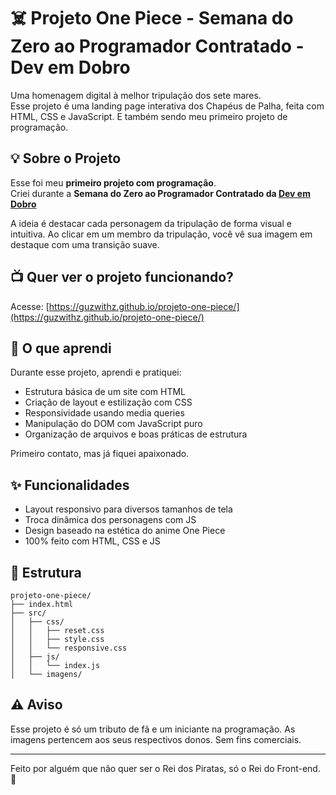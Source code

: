 # ☠️ Projeto One Piece - Semana do Zero ao Programador Contratado - Dev em Dobro

Uma homenagem digital à melhor tripulação dos sete mares.  
Esse projeto é uma landing page interativa dos Chapéus de Palha, feita com HTML, CSS e JavaScript. E também sendo meu primeiro projeto de programação.

## 💡 Sobre o Projeto

Esse foi meu **primeiro projeto com programação**.  
Criei durante a **Semana do Zero ao Programador Contratado da [Dev em Dobro](https://www.instagram.com/devemdobro/)**

A ideia é destacar cada personagem da tripulação de forma visual e intuitiva. Ao clicar em um membro da tripulação, você vê sua imagem em destaque com uma transição suave.


## 📺 Quer ver o projeto funcionando? 
Acesse: [https://guzwithz.github.io/projeto-one-piece/](https://guzwithz.github.io/projeto-one-piece/)

## 🚀 O que aprendi

Durante esse projeto, aprendi e pratiquei:

- Estrutura básica de um site com HTML
- Criação de layout e estilização com CSS
- Responsividade usando media queries
- Manipulação do DOM com JavaScript puro
- Organização de arquivos e boas práticas de estrutura

Primeiro contato, mas já fiquei apaixonado.

## ✨ Funcionalidades

- Layout responsivo para diversos tamanhos de tela
- Troca dinâmica dos personagens com JS
- Design baseado na estética do anime One Piece
- 100% feito com HTML, CSS e JS

## 📁 Estrutura

```
projeto-one-piece/
├── index.html
├── src/
│   ├── css/
│   │   ├── reset.css
│   │   ├── style.css
│   │   └── responsive.css
│   ├── js/
│   │   └── index.js
│   └── imagens/
```

## ⚠️ Aviso

Esse projeto é só um tributo de fã e um iniciante na programação. As imagens pertencem aos seus respectivos donos. Sem fins comerciais.

---

Feito por alguém que não quer ser o Rei dos Piratas, só o Rei do Front-end. 👒
